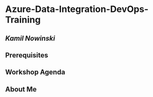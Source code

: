 # Azure-Data-Integration-DevOps-Training

## _Kamil Nowinski_



## Prerequisites





## Workshop Agenda




## About Me

